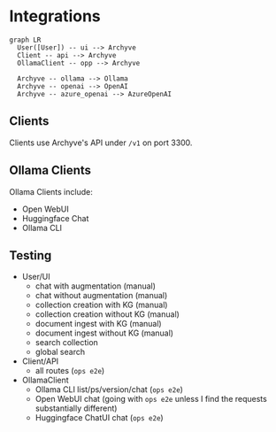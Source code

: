 # Integrations

```mermaid
graph LR
  User([User]) -- ui --> Archyve
  Client -- api --> Archyve
  OllamaClient -- opp --> Archyve

  Archyve -- ollama --> Ollama
  Archyve -- openai --> OpenAI
  Archyve -- azure_openai --> AzureOpenAI
```

## Clients

Clients use Archyve's API under `/v1` on port 3300.

## Ollama Clients

Ollama Clients include:

- Open WebUI
- Huggingface Chat
- Ollama CLI

## Testing

- User/UI
  - chat with augmentation (manual)
  - chat without augmentation (manual)
  - collection creation with KG (manual)
  - collection creation without KG (manual)
  - document ingest with KG (manual)
  - document ingest without KG (manual)
  - search collection
  - global search
- Client/API
  - all routes (`ops e2e`)
- OllamaClient
  - Ollama CLI list/ps/version/chat (`ops e2e`)
  - Open WebUI chat (going with `ops e2e` unless I find the requests substantially different)
  - Huggingface ChatUI chat (`ops e2e`)
